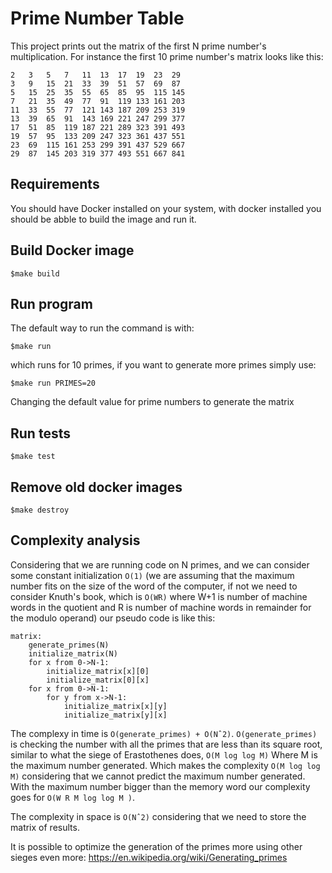# Prime Number Table
This project prints out the matrix of the first N prime number's multiplication. For instance the first 10 prime number's matrix looks like this:
```
2	3	5	7	11	13	17	19	23	29
3	9	15	21	33	39	51	57	69	87
5	15	25	35	55	65	85	95	115	145
7	21	35	49	77	91	119	133	161	203
11	33	55	77	121	143	187	209	253	319
13	39	65	91	143	169	221	247	299	377
17	51	85	119	187	221	289	323	391	493
19	57	95	133	209	247	323	361	437	551
23	69	115	161	253	299	391	437	529	667
29	87	145	203	319	377	493	551	667	841
```

## Requirements
You should have Docker installed on your system, with docker installed you should be abble to build the image and run it.

## Build Docker image
```
$make build
```

## Run program
The default way to run the command is with:
```
$make run
```
which runs for 10 primes, if you want to generate more primes simply use:
```
$make run PRIMES=20
```
Changing the default value for prime numbers to generate the matrix


## Run tests
```
$make test
```

## Remove old docker images
```
$make destroy
```

## Complexity analysis

Considering that we are running code on N primes, and we can consider some constant initialization `O(1)` (we are assuming that the maximum number fits on the size of the word of the computer, if not we need to consider Knuth's book, which is `O(WR)` where W+1 is number of machine words in the quotient and R is number of machine words in remainder for the modulo operand) our pseudo code is like this:

```
matrix:
    generate_primes(N)
    initialize_matrix(N)
    for x from 0->N-1:
        initialize_matrix[x][0]
        initialize_matrix[0][x]
    for x from 0->N-1:
        for y from x->N-1:
            initialize_matrix[x][y]
            initialize_matrix[y][x]
```

The complexy in time is `O(generate_primes) + O(Nˆ2)`.  `O(generate_primes)` is checking the number with all the primes that are less than its square root, similar to what the siege of Erastothenes does, `O(M log log M)` Where M is the maximum number generated. Which makes the complexity `O(M log log M)` considering that we cannot predict the maximum number generated. With the maximum number bigger than the memory word our complexity goes for `O(W R M log log M )`.

The complexity in space is `O(Nˆ2)` considering that we need to store the matrix of results.

It is possible to optimize the generation of the primes more using other sieges even more:
https://en.wikipedia.org/wiki/Generating_primes

